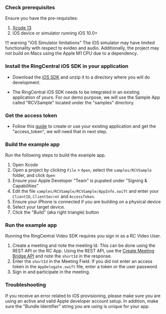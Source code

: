 ### Check prerequisites

Ensure you have the pre-requisites:

1. [Xcode 13](https://developer.apple.com/xcode/)
2. iOS device or simulator running iOS 10.0+

!!! warning "iOS Simulator limitations"
    The iOS simulator may have limited functionality with respect to evideo and audio. Additionally, the project may not build on Macs using the Apple M1 CPU due to a dependency.

### Install the RingCentral iOS SDK in your application

- Download the [iOS SDK]() and unzip it to a directory where you will do development.

- The RingCentral iOS SDK needs to be integrated in an existing application of yours. For our demo purpose, we will use the Sample App called "RCVSample" located under the "samples" directory.

### Get the access token

- Follow this [guide](app-create-auth.md) to create or use your existing application and get the "access_token", we will need that in next step.

### Build the example app

Run the following steps to build the example app.

1. Open Xcode
1. Open a project by clicking `File` > `Open`, select the `samples/RCVSample` folder, and click `Open`
1. Ensure your Apple Developer "Team" is pupated under "Signing & Capabilities"
1. Edit the file `samples/RCVSample/RCVSample/AppInfo.swift` and enter your `ClientID`, `ClientSecret` and `AccessToken`.
1. Ensure your iPhone is connected if you are building on a physical device
1. Select your target device.
1. Click the "Build" (aka right triangle) button

### Run the example app

Running the RingCentral Video SDK requires you sign in as a RC Video User.

1. Create a meeting and note the meeting Id. This can be done using the REST API or the RC App. Using the REST API, use the [Create Meeting Bridge API](../api/create-meeting) and note the `shortId` in the response.
2. Enter the `shortId` in the Meeting Field. If you did not enter an access token in the `AppDelegate.swift` file, enter a token or the user password.
3. Sign in and participate in the meeting.

### Troubleshooting

If you receive an error related to iOS provisioning, please make sure you are using an active and valid Apple developer account setup. In addition, make sure the "Bundle Identifier" string you are using is unique for your app. 
